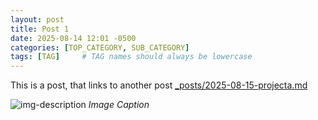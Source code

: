 ```yaml
---
layout: post
title: Post 1
date: 2025-08-14 12:01 -0500
categories: [TOP_CATEGORY, SUB_CATEGORY]
tags: [TAG]     # TAG names should always be lowercase
---
```


This is a post, that links to another post [_posts/2025-08-15-projecta.md](../projecta/)

![img-description](https://www.bing.com/images/search?view=detailV2&ccid=khB7mYDh&id=610483357D4F66990C727A4EBC1DD952116CD403&thid=OIP.khB7mYDhxl-GBTasq8jdgQHaEo&mediaurl=https%3a%2f%2fwallup.net%2fwp-content%2fuploads%2f2016%2f01%2f4270-Aston_Martin-car-red_cars.jpg&cdnurl=https%3a%2f%2fth.bing.com%2fth%2fid%2fR.92107b9980e1c65f860536acabc8dd81%3frik%3dA9RsEVLZHbxOeg%26pid%3dImgRaw%26r%3d0&exph=1200&expw=1920&q=car&simid=608037280073854378&FORM=IRPRST&ck=F3EA064298026BFBDC397948E9C669A7&selectedIndex=4&itb=0)
_Image Caption_